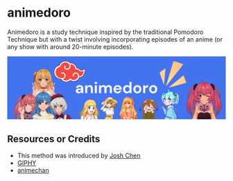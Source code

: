 # animedoro

Animedoro is a study technique inspired by the traditional Pomodoro Technique but with a twist involving incorporating episodes of an anime (or any show with around 20-minute episodes).

![banner](https://raw.githubusercontent.com/prabesh09/animedoro/main/public/banner.png)


## Resources or Credits
 - This method was introduced by [Josh Chen](https://www.youtube.com/watch?v=bUjGZJIgse0)
 - [GIPHY](https://support.giphy.com/hc/en-us/articles/360020027752-GIPHY-User-Terms-of-Service)
 - [animechan](https://animechan.xyz/)
